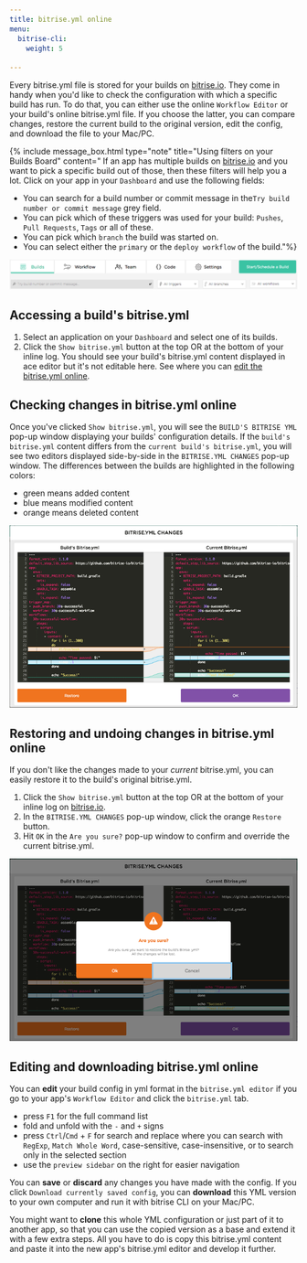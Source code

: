 ```yaml
---
title: bitrise.yml online
menu:
  bitrise-cli:
    weight: 5

---
```

Every bitrise.yml file is stored for your builds on [bitrise.io](https://www.bitrise.io). They come in handy when you'd like to check the configuration with which a specific build has run. To do that, you can either use the online `Workflow Editor` or your build's online bitrise.yml file. If you choose the latter, you can compare changes, restore the current build to the original version, edit the config, and download the file to your Mac/PC.

{% include message_box.html type="note" title="Using filters on your Builds Board" content="
If an app has multiple builds on [bitrise.io](https://www.bitrise.io) and you want to pick a specific build out of those, then these filters will help you a lot. Click on your app in your `Dashboard` and use the following fields:

* You can search for a build number or commit message in the`Try build number or commit message` grey field.
* You can pick which of these triggers was used for your build: `Pushes`, `Pull Requests`, `Tags` or all of these.
* You can pick which `branch` the build was started on.
* You can select either the `primary` or the `deploy workflow` of the build."%}

![Screenshot](/img/bitrise-cli-bitrise-yml/build-filters.png)

## Accessing a build's bitrise.yml

1. Select an application on your `Dashboard` and select one of its builds.
2. Click the `Show bitrise.yml` button at the top OR at the bottom of your inline log.
   You should see your build's bitrise.yml content displayed in ace editor but it's not editable here. See where you can [edit the bitrise.yml online](#editing-and-downloading-bitriseyml-online).

## Checking changes in bitrise.yml online

Once you've clicked `Show bitrise.yml`, you will see the `BUILD'S BITRISE YML` pop-up window displaying your builds' configuration details. If the `build's bitrise.yml` content differs from the `current build's bitrise.yml`, you will see two editors displayed side-by-side in the `BITRISE.YML CHANGES` pop-up window. The differences between the builds are highlighted in the following colors:

* green means added content
* blue means modified content
* orange means deleted content

![Screenshot](/img/bitrise-cli-bitrise-yml/bitrise-yml-changes.png)

## Restoring and undoing changes in bitrise.yml online

If you don't like the changes made to your _current_ bitrise.yml, you can easily restore it to the build's original bitrise.yml.

1. Click the `Show bitrise.yml` button at the top OR at the bottom of your inline log on [bitrise.io](https://www.bitrise.io/).
2. In the `BITRISE.YML CHANGES` pop-up window, click the orange `Restore` button.
3. Hit `OK` in the `Are you sure?` pop-up window to confirm and override the current bitrise.yml.

![Screenshot](/img/bitrise-cli-bitrise-yml/confirm-bitrise-yml-changes.png)

## Editing and downloading bitrise.yml online

You can **edit** your build config in yml format in the `bitrise.yml editor` if you go to your app's `Workflow Editor` and click the `bitrise.yml` tab.

* press `F1` for the full command list
* fold and unfold with the `-` and `+` signs
* press `Ctrl`/`Cmd` + `F` for search and replace where you can search with `RegExp`, `Match Whole Word`, case-sensitive, case-insensitive, or to search only in the selected section
* use the `preview sidebar` on the right for easier navigation

You can **save** or **discard** any changes you have made with the config. If you click `Download currently saved config`, you can **download** this YML version to your own computer and run it with bitrise CLI on your Mac/PC.

You might want to **clone** this whole YML configuration or just part of it to another app, so that you can use the copied version as a base and extend it with a few extra steps. All you have to do is copy this bitrise.yml content and paste it into the new app's bitrise.yml editor and develop it further.